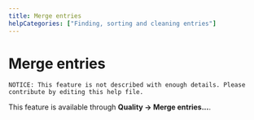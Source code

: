 ```yaml
---
title: Merge entries
helpCategories: ["Finding, sorting and cleaning entries"]
---
```


# Merge entries

```
NOTICE: This feature is not described with enough details. Please contribute by editing this help file.
```

This feature is available through **Quality -&gt; Merge entries...**.
